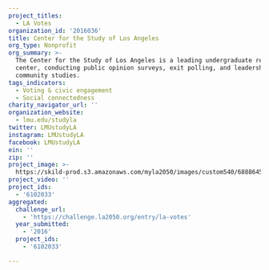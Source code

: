 ```yaml
---
project_titles:
  - LA Votes
organization_id: '2016036'
title: Center for the Study of Los Angeles
org_type: Nonprofit
org_summary: >-
  The Center for the Study of Los Angeles is a leading undergraduate research
  center, conducting public opinion surveys, exit polling, and leadership and
  community studies.
tags_indicators:
  - Voting & civic engagement
  - Social connectedness
charity_navigator_url: ''
organization_website:
  - lmu.edu/studyla
twitter: LMUstudyLA
instagram: LMUstudyLA
facebook: LMUstudyLA
ein: ''
zip: ''
project_image: >-
  https://skild-prod.s3.amazonaws.com/myla2050/images/custom540/6888645593741-team90.png
project_video: ''
project_ids:
  - '6102033'
aggregated:
  challenge_url:
    - 'https://challenge.la2050.org/entry/la-votes'
  year_submitted:
    - '2016'
  project_ids:
    - '6102033'

---
```


